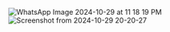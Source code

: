 ![WhatsApp Image 2024-10-29 at 11 18 19 PM](https://github.com/user-attachments/assets/bf6fcfbe-79af-4c7b-9c75-c46fe70c8ea7)
![Screenshot from 2024-10-29 20-20-27](https://github.com/user-attachments/assets/4755c116-c63b-4670-b811-ac151ee6fdb3)
